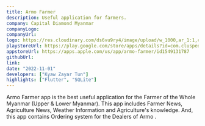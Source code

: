```yaml
---
title: Armo Farmer
description: Useful application for farmers.
company: Capital Diamond Myanmar
companyLogo:
companyUrl:
logo: https://res.cloudinary.com/ds6vu9ry4/image/upload/w_1000,ar_1:1,c_fill,g_auto,e_art:hokusai/v1721526664/portfolio/ic_launcher_armo_lyzful.png
playstoreUrl: https://play.google.com/store/apps/details?id=com.cluspedia.armo
appstoreUrl: https://apps.apple.com/us/app/armo-farmer/id1549131787
githubUrl:
link:
date: "2022-11-01"
developers: ["Kyaw Zayar Tun"]
highlights: ["Flutter", "SQLite"]
---
```


Armo Farmer app is the best useful application for the Farmer of the Whole Myanmar (Upper & Lower Myanmar).
This app includes Farmer News, Agriculture News, Weather Information and Agriculture's knowledge.
And, this app contains Ordering system for the Dealers of Armo .

